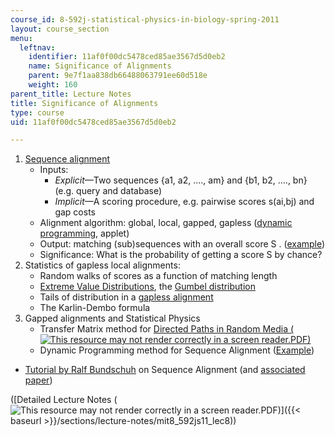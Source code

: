 ```yaml
---
course_id: 8-592j-statistical-physics-in-biology-spring-2011
layout: course_section
menu:
  leftnav:
    identifier: 11af0f00dc5478ced85ae3567d5d0eb2
    name: Significance of Alignments
    parent: 9e7f1aa838db66488063791ee60d518e
    weight: 160
parent_title: Lecture Notes
title: Significance of Alignments
type: course
uid: 11af0f00dc5478ced85ae3567d5d0eb2

---
```


1.  [Sequence alignment](http://www.ncbi.nlm.nih.gov/BLAST/tutorial/Altschul-1.html)
    *   Inputs:
        *   _Explicit_—Two sequences {a1, a2, ...., am} and {b1, b2, ...., bn} (e.g. query and database)
        *   _Implicit_—A scoring procedure, e.g. pairwise scores s(ai,bj) and gap costs
    *   Alignment algorithm: global, local, gapped, gapless ([dynamic programming](http://www.avatar.se/molbioinfo2001/dynprog/dynamic.html), applet)
    *   Output: matching (sub)sequences with an overall score S . ([example](http://en.wikipedia.org/wiki/File:Zinc-finger-dot-plot.png))
    *   Significance: What is the probability of getting a score S by chance?
2.  Statistics of gapless local alignments:
    *   Random walks of scores as a function of matching length
    *   [Extreme Value Distributions](http://mathworld.wolfram.com/ExtremeValueDistribution.html), the [Gumbel distribution](http://www.itl.nist.gov/div898/handbook/eda/section3/eda366g.htm)
    *   Tails of distribution in a [gapless alignment](http://online.itp.ucsb.edu/online/infobio01/altschul/)
    *   The Karlin-Dembo formula
3.  Gapped alignments and Statistical Physics
    *   Transfer Matrix method for [Directed Paths in Random Media (![This resource may not render correctly in a screen reader.](/images/inacessible.gif)PDF)](https://arxiv.org/pdf/cond-mat/9411022.pdf)
    *   Dynamic Programming method for Sequence Alignment ([Example](http://www.sbc.su.se/%7Eper/molbioinfo2001/dynprog/dynamic.html))

*   [Tutorial by Ralf Bundschuh](http://online.itp.ucsb.edu/online/infobio01/bundschuh/) on Sequence Alignment (and [associated paper](http://pre.aps.org/abstract/PRE/v65/i3/e031911))

([Detailed Lecture Notes (![This resource may not render correctly in a screen reader.](/images/inacessible.gif)PDF)]({{< baseurl >}}/sections/lecture-notes/mit8_592js11_lec8))